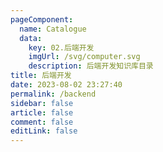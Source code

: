 ```yaml
---
pageComponent:
  name: Catalogue
  data:
    key: 02.后端开发
    imgUrl: /svg/computer.svg
    description: 后端开发知识库目录
title: 后端开发
date: 2023-08-02 23:27:40
permalink: /backend
sidebar: false
article: false
comment: false
editLink: false
---
```


